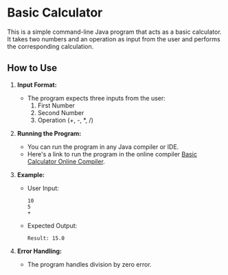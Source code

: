 # Basic Calculator

This is a simple command-line Java program that acts as a basic calculator. It takes two numbers and an operation as input from the user and performs the corresponding calculation.

## How to Use

1. **Input Format:**

    - The program expects three inputs from the user:
        1. First Number
        2. Second Number
        3. Operation (+, -, *, /)
   
2. **Running the Program:**

    - You can run the program in any Java compiler or IDE.
    - Here's a link to run the program in the online compiler [Basic Calculator Online Compiler](https://onecompiler.com/java/42d4q34jr).

3. **Example:**

    - User Input:
        ```
        10
        5
        +
        ```
    - Expected Output:
        ```
        Result: 15.0
        ```

4. **Error Handling:**

    - The program handles division by zero error.
